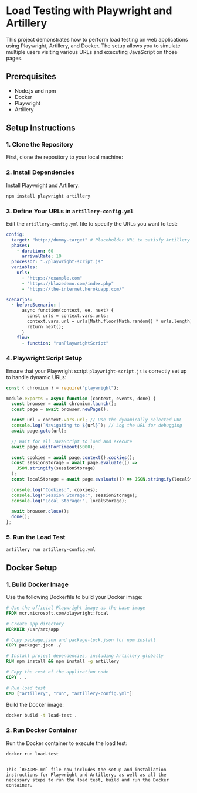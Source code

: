 # Load Testing with Playwright and Artillery

This project demonstrates how to perform load testing on web applications using Playwright, Artillery, and Docker. The setup allows you to simulate multiple users visiting various URLs and executing JavaScript on those pages.

## Prerequisites

- Node.js and npm
- Docker
- Playwright
- Artillery

## Setup Instructions

### 1. Clone the Repository

First, clone the repository to your local machine:

### 2. Install Dependencies

Install Playwright and Artillery:

```bash
npm install playwright artillery
```

### 3. Define Your URLs in `artillery-config.yml`

Edit the `artillery-config.yml` file to specify the URLs you want to test:

```yaml
config:
  target: "http://dummy-target" # Placeholder URL to satisfy Artillery's requirement
  phases:
    - duration: 60
      arrivalRate: 10
  processor: "./playwright-script.js"
  variables:
    urls:
      - "https://example.com"
      - "https://blazedemo.com/index.php"
      - "https://the-internet.herokuapp.com/"

scenarios:
  - beforeScenario: |
      async function(context, ee, next) {
        const urls = context.vars.urls;
        context.vars.url = urls[Math.floor(Math.random() * urls.length)];
        return next();
      }
    flow:
      - function: "runPlaywrightScript"
```

### 4. Playwright Script Setup

Ensure that your Playwright script `playwright-script.js` is correctly set up to handle dynamic URLs:

```javascript
const { chromium } = require("playwright");

module.exports = async function (context, events, done) {
  const browser = await chromium.launch();
  const page = await browser.newPage();

  const url = context.vars.url; // Use the dynamically selected URL
  console.log(`Navigating to ${url}`); // Log the URL for debugging
  await page.goto(url);

  // Wait for all JavaScript to load and execute
  await page.waitForTimeout(5000);

  const cookies = await page.context().cookies();
  const sessionStorage = await page.evaluate(() =>
    JSON.stringify(sessionStorage)
  );
  const localStorage = await page.evaluate(() => JSON.stringify(localStorage));

  console.log("Cookies:", cookies);
  console.log("Session Storage:", sessionStorage);
  console.log("Local Storage:", localStorage);

  await browser.close();
  done();
};
```

### 5. Run the Load Test

```bash
artillery run artillery-config.yml
```

## Docker Setup

### 1. Build Docker Image

Use the following Dockerfile to build your Docker image:

```dockerfile
# Use the official Playwright image as the base image
FROM mcr.microsoft.com/playwright:focal

# Create app directory
WORKDIR /usr/src/app

# Copy package.json and package-lock.json for npm install
COPY package*.json ./

# Install project dependencies, including Artillery globally
RUN npm install && npm install -g artillery

# Copy the rest of the application code
COPY . .

# Run load test
CMD ["artillery", "run", "artillery-config.yml"]

```

Build the Docker image:

```bash
docker build -t load-test .
```

### 2. Run Docker Container

Run the Docker container to execute the load test:

```bash
docker run load-test
```

```vbnet

This `README.md` file now includes the setup and installation instructions for Playwright and Artillery, as well as all the necessary steps to run the load test, build and run the Docker container.
```
